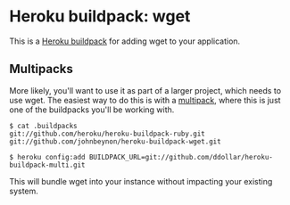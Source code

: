 Heroku buildpack: wget
======================

This is a [Heroku buildpack](http://devcenter.heroku.com/articles/buildpacks)
for adding wget to your application.

Multipacks
----------

More likely, you'll want to use it as part of a larger project, which needs to use wget. The easiest way to do this is with a [multipack](https://github.com/ddollar/heroku-buildpack-multi),
where this is just one of the buildpacks you'll be working with.

    $ cat .buildpacks
    git://github.com/heroku/heroku-buildpack-ruby.git
    git://github.com/johnbeynon/heroku-buildpack-wget.git

    $ heroku config:add BUILDPACK_URL=git://github.com/ddollar/heroku-buildpack-multi.git

This will bundle wget into your instance without impacting your existing
system. 
